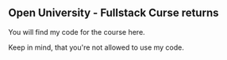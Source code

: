 ## Open University - Fullstack Curse returns

You will find my code for the course here.

Keep in mind, that you're not allowed to use my code.